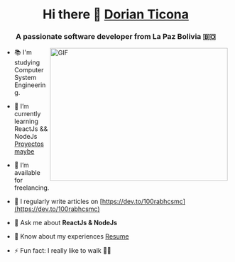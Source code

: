 <h1 align="center"> Hi there 👋 <a href="https://github.com/IvanTicona" target="blank">
Dorian Ticona</a></h1>

<h3 align="center">A passionate software developer from La Paz Bolivia 🇧🇴</h3>


<img align="right" height="300" width="400" alt="GIF" src="https://media.giphy.com/media/QXwtfadqo7wbfmT46H/giphy.gif?cid=ecf05e47yif5n9kof0sp3vfhuz2xsg07geeit6z9msgt8tpm&ep=v1_gifs_search&rid=giphy.gif&ct=g">
<!-- <img align="right" top="500" height="300" width="400" alt="GIF" src="https://media.giphy.com/media/SWoSkN6DxTszqIKEqv/giphy.gif">-->

<p align="left">
  
  - 📚 I'm studying Computer System Engineering.
  
  - 🌱 I’m currently learning ReactJs && NodeJs <a href="#" target="blank">Proyectos maybe</a>
  
  - 🤝 I’m available for freelancing.
  
  - 📝 I regularly write articles on [https://dev.to/100rabhcsmc](https://dev.to/100rabhcsmc)
  
  - 💬 Ask me about **ReactJs & NodeJs**
  
  - 📄 Know about my experiences <a href="#" target="blank">Resume</a>
  
  - ⚡ Fun fact: I really like to walk 🚶‍♂️
</p>

<br/>


<!--
- 🔭 I’m currently working on ...
- 🌱 I’m currently learning ...
- 👯 I’m looking to collaborate on ...
- 🤔 I’m looking for help with ...
- 💬 Ask me about ...
- 📫 How to reach me: ...
- 😄 Pronouns: ...
- ⚡ Fun fact: ...
-->
